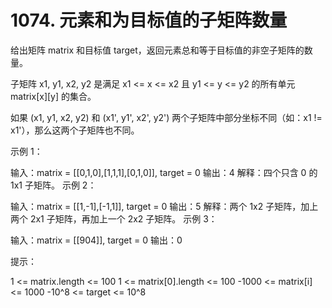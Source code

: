 # 1074. 元素和为目标值的子矩阵数量
  给出矩阵 matrix 和目标值 target，返回元素总和等于目标值的非空子矩阵的数量。
  
  子矩阵 x1, y1, x2, y2 是满足 x1 <= x <= x2 且 y1 <= y <= y2 的所有单元 matrix[x][y] 的集合。
  
  如果 (x1, y1, x2, y2) 和 (x1', y1', x2', y2') 两个子矩阵中部分坐标不同（如：x1 != x1'），那么这两个子矩阵也不同。
  
   
  
  示例 1：
  
  
  
  输入：matrix = [[0,1,0],[1,1,1],[0,1,0]], target = 0
  输出：4
  解释：四个只含 0 的 1x1 子矩阵。
  示例 2：
  
  输入：matrix = [[1,-1],[-1,1]], target = 0
  输出：5
  解释：两个 1x2 子矩阵，加上两个 2x1 子矩阵，再加上一个 2x2 子矩阵。
  示例 3：
  
  输入：matrix = [[904]], target = 0
  输出：0
   
  
  提示：
  
  1 <= matrix.length <= 100
  1 <= matrix[0].length <= 100
  -1000 <= matrix[i] <= 1000
  -10^8 <= target <= 10^8
